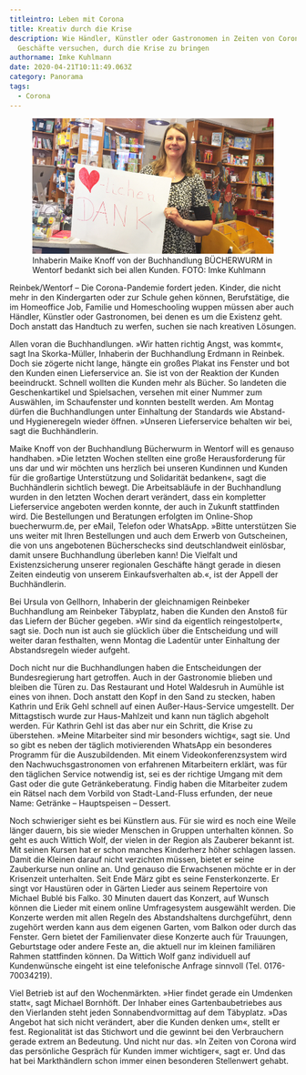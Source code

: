 ```yaml
---
titleintro: Leben mit Corona
title: Kreativ durch die Krise
description: Wie Händler, Künstler oder Gastronomen in Zeiten von Corona ihre
  Geschäfte versuchen, durch die Krise zu bringen
authorname: Imke Kuhlmann
date: 2020-04-21T10:11:49.063Z
category: Panorama
tags:
  - Corona
---
```


<figure>
  <img src="/static/media/2020-April-maike-knoff.jpg">
  <figcaption>
Inhaberin Maike Knoff von der Buchhandlung BÜCHERWURM in Wentorf bedankt sich bei allen Kunden. FOTO: Imke Kuhlmann
   
  </figcaption>
</figure>

Reinbek/Wentorf – Die Corona-Pandemie fordert jeden. Kinder, die nicht mehr in den Kindergarten oder zur Schule gehen  können, Berufstätige, die im Homeoffice Job, Familie und Homeschooling wuppen müssen aber auch Händler, Künstler oder Gastronomen, bei denen es um die Existenz geht. Doch anstatt das Handtuch zu werfen, suchen sie nach kreativen Lösungen.

Allen voran die Buchhandlungen. »Wir hatten richtig Angst, was kommt«, sagt Ina Skorka-Müller, Inhaberin der Buchhandlung Erdmann in Reinbek. Doch sie zögerte nicht lange, hängte ein großes Plakat ins Fenster und bot den Kunden einen Lieferservice an. Sie ist von der Reaktion der Kunden beeindruckt. Schnell wollten die Kunden mehr als Bücher. So landeten die Geschenkartikel und Spielsachen, versehen mit einer Nummer zum Auswählen, im Schaufenster und konnten bestellt werden. Am Montag dürfen die Buchhandlungen unter Einhaltung der Standards wie Abstand- und Hygieneregeln wieder öffnen. »Unseren Lieferservice behalten wir bei, sagt die Buchhändlerin.


Maike Knoff von der Buchhandlung Bücherwurm in Wentorf will es genauso handhaben. »Die letzten Wochen stellten eine große Herausforderung für uns dar und wir möchten uns herzlich bei unseren Kundinnen und Kunden für die großartige Unterstützung und Solidarität bedanken«, sagt die Buchhändlerin sichtlich bewegt.
Die Arbeitsabläufe in der Buchhandlung wurden in den letzten Wochen derart verändert, dass ein kompletter Lieferservice angeboten werden konnte, der auch in Zukunft stattfinden wird. Die Bestellungen und Beratungen erfolgten im Online-Shop buecherwurm.de, per eMail, Telefon oder WhatsApp. »Bitte unterstützen Sie uns weiter mit Ihren Bestellungen und auch dem Erwerb von Gutscheinen, die von uns angebotenen Bücherschecks sind deutschlandweit einlösbar, damit unsere Buchhandlung überleben kann! Die Vielfalt und Existenzsicherung unserer regionalen Geschäfte hängt gerade in diesen Zeiten eindeutig von unserem Einkaufsverhalten ab.«, ist der Appell der Buchhändlerin.


Bei Ursula von Gellhorn, Inhaberin der gleichnamigen Reinbeker Buchhandlung am Reinbeker Täbyplatz, haben die Kunden den Anstoß für das Liefern der Bücher gegeben. »Wir sind da eigentlich reingestolpert«, sagt sie. Doch nun ist auch sie glücklich über die Entscheidung und will weiter daran festhalten, wenn Montag die Ladentür unter Einhaltung der Abstandsregeln wieder aufgeht. 

Doch nicht nur die Buchhandlungen haben die Entscheidungen der Bundesregierung hart getroffen. Auch in der Gastronomie blieben und bleiben die Türen zu. Das Restaurant und Hotel Waldesruh in Aumühle ist eines von ihnen. Doch anstatt den Kopf in den Sand zu stecken, haben Kathrin und Erik Gehl schnell auf einen Außer-Haus-Service umgestellt. Der Mittagstisch wurde zur Haus-Mahlzeit und kann nun täglich abgeholt werden. Für Kathrin Gehl ist das aber nur ein Schritt, die Krise zu überstehen. »Meine Mitarbeiter sind mir besonders wichtig«, sagt sie. Und so gibt es neben der täglich motivierenden WhatsApp ein besonderes Programm für die Auszubildenden. Mit einem Videokonferenzsystem wird den Nachwuchsgastronomen von erfahrenen Mitarbeitern erklärt, was für den täglichen Service notwendig ist, sei es der richtige Umgang mit dem Gast oder die gute Getränkeberatung. Findig haben die Mitarbeiter zudem ein Rätsel nach dem Vorbild von Stadt-Land-Fluss erfunden, der neue Name: Getränke – Hauptspeisen – Dessert. 

Noch schwieriger sieht es bei Künstlern aus. Für sie wird es noch eine Weile länger dauern, bis sie wieder Menschen in Gruppen unterhalten können. So geht es auch Wittich Wolf, der vielen in der Region als Zauberer bekannt ist. Mit seinen Kursen hat er schon manches Kinderherz höher schlagen lassen. Damit die Kleinen darauf nicht verzichten müssen, bietet er seine Zauberkurse nun online an. Und genauso die Erwachsenen möchte er in der Krisenzeit unterhalten. Seit Ende März gibt es seine Fensterkonzerte. Er singt vor Haustüren oder in Gärten Lieder aus seinem Repertoire von Michael Bublé bis Falko. 30 Minuten dauert das Konzert, auf Wunsch können die Lieder mit einem online Umfragesystem ausgewählt werden. Die Konzerte werden mit allen Regeln des Abstandshaltens durchgeführt, denn zugehört werden kann aus dem eigenen Garten, vom Balkon oder durch das Fenster. Gern bietet der Familienvater diese Konzerte auch für Trauungen, Geburtstage oder andere Feste an, die aktuell nur im kleinen familiären Rahmen stattfinden können. Da Wittich Wolf ganz individuell auf Kundenwünsche eingeht ist eine telefonische Anfrage sinnvoll (Tel. 0176-70034219).

Viel Betrieb ist auf den Wochenmärkten. »Hier findet gerade ein Umdenken statt«, sagt Michael Bornhöft. Der Inhaber eines Gartenbaubetriebes aus den Vierlanden steht jeden Sonnabendvormittag auf dem Täbyplatz. »Das Angebot hat sich nicht verändert, aber die Kunden denken um«, stellt er fest. Regionalität ist das Stichwort und die gewinnt bei den Verbrauchern gerade extrem an Bedeutung. Und nicht nur das. »In Zeiten von Corona wird das persönliche Gespräch für Kunden immer wichtiger«, sagt er. Und das hat bei Markthändlern schon immer einen besonderen Stellenwert gehabt.